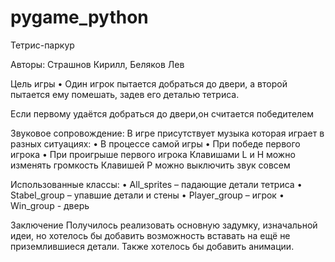 # pygame_python
Тетрис-паркур

Авторы: Страшнов Кирилл, Беляков Лев

Цель игры
  • Один игрок пытается добраться до двери, а второй пытается ему помешать, задев его деталью тетриса.


Если первому удаётся добраться до двери,он считается победителем


Звуковое сопровождение:
  В игре присутствует музыка которая играет в разных ситуациях:
    • В процессе самой игры
    • При победе первого игрока
    • При проигрыше первого игрока
Клавишами L и H можно изменять громкость
Клавишей P можно выключить звук совсем


Использованные классы:
  • All_sprites – падающие детали тетриса
  • Stabel_group – упавшие детали и стены
  • Player_group – игрок
  • Win_group - дверь
  
  
  
  Заключение
Получилось реализовать основную задумку, изначальной идеи, но
хотелось бы добавить возможность вставать на ещё не
приземлившиеся детали. Также хотелось бы добавить анимации.
